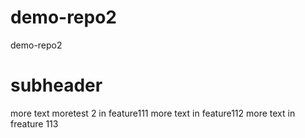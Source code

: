 # demo-repo2
demo-repo2

# subheader

more text
moretest 2 in feature111
more text in feature112
more text in freature 113



